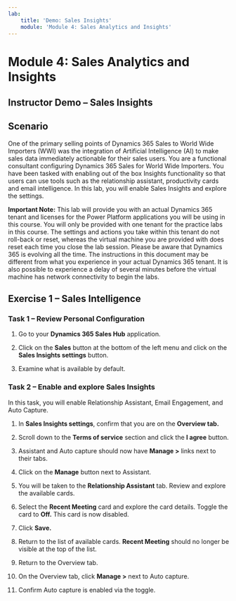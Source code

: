 ```yaml
---
lab:
    title: 'Demo: Sales Insights'
    module: 'Module 4: Sales Analytics and Insights'
---
```


Module 4: Sales Analytics and Insights
==================================

## Instructor Demo – Sales Insights

Scenario
--------

One of the primary selling points of Dynamics 365 Sales to World Wide
Importers (WWI) was the integration of Artificial Intelligence (AI) to make
sales data immediately actionable for their sales users. You are a functional
consultant configuring Dynamics 365 Sales for World Wide Importers. You have
been tasked with enabling out of the box Insights functionality so that users can use
tools such as the relationship assistant, productivity cards and email
intelligence. In this lab, you will enable Sales Insights and explore the settings.

**Important Note:** This lab will provide you with an actual Dynamics 365 tenant and licenses for the Power Platform applications you will be using in this course. You will only be provided with one tenant for the practice labs in this course. The settings and actions you take within this tenant do not roll-back or reset, whereas the virtual machine you are provided with does reset each time you close the lab session. Please be aware that Dynamics 365 is evolving all the time. The instructions in this document may be different from what you experience in your actual Dynamics 365 tenant. It is also possible to experience a delay of several minutes before the virtual machine has network connectivity to begin the labs.

Exercise 1 – Sales Intelligence
-------------------------------

### Task 1 – Review Personal Configuration

1.  Go to your **Dynamics 365 Sales Hub** application.

2.  Click on the **Sales** button at the bottom of the left menu and click on the **Sales Insights settings**
    button.

3.  Examine what is available by default. 

### Task 2 – Enable and explore Sales Insights 

In this task, you will enable Relationship Assistant, Email Engagement, and Auto
Capture.

1.  In **Sales Insights settings**, confirm that you are on the **Overview tab.**

2.  Scroll down to the **Terms of service** section and click the **I agree** button.

3.  Assistant and Auto capture should now have **Manage >** links next to their tabs.

5.  Click on the **Manage** button next to Assistant.

6.  You will be taken to the **Relationship Assistant** tab. Review and explore the available cards.

7. Select the **Recent Meeting** card and explore the card details. Toggle the card to **Off.** This card is now disabled.

8. Click **Save.**

9. Return to the list of available cards. **Recent Meeting** should no longer be visible at the top of the list.

10. Return to the Overview tab.

11. On the Overview tab, click **Manage >** next to Auto capture.

12. Confirm Auto capture is enabled via the toggle.


